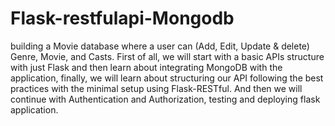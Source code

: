 # Flask-restfulapi-Mongodb
 building a Movie database where a user can (Add, Edit, Update &amp; delete) Genre, Movie, and Casts. First of all, we will start with a basic APIs structure with just Flask and then learn about integrating MongoDB with the application, finally, we will learn about structuring our API following the best practices with the minimal setup using Flask-RESTful. And then we will continue with Authentication and Authorization, testing and deploying flask application.
